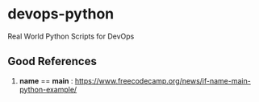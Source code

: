# devops-python
Real World Python Scripts for DevOps

## Good References

 1. __name__ == __main__ : https://www.freecodecamp.org/news/if-name-main-python-example/
